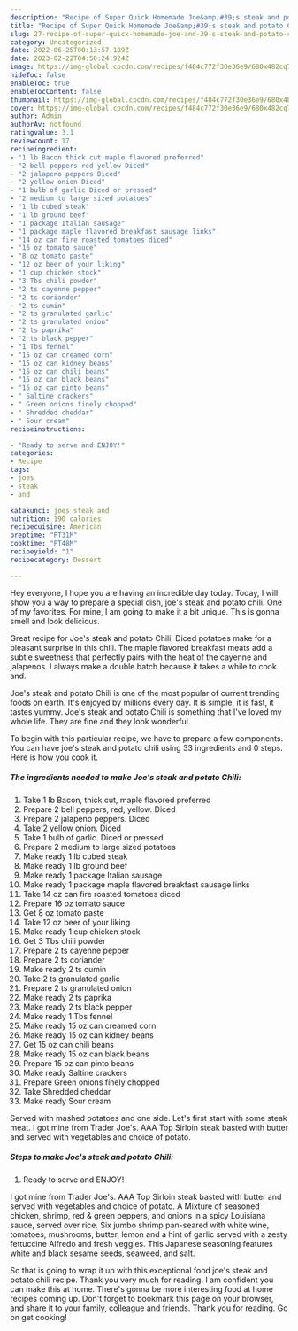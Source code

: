 ```yaml
---
description: "Recipe of Super Quick Homemade Joe&amp;#39;s steak and potato Chili"
title: "Recipe of Super Quick Homemade Joe&amp;#39;s steak and potato Chili"
slug: 27-recipe-of-super-quick-homemade-joe-and-39-s-steak-and-potato-chili
category: Uncategorized
date: 2022-06-25T00:13:57.189Z
date: 2023-02-22T04:50:24.924Z
image: https://img-global.cpcdn.com/recipes/f484c772f30e36e9/680x482cq70/joes-steak-and-potato-chili-recipe-main-photo.jpg
hideToc: false
enableToc: true
enableTocContent: false
thumbnail: https://img-global.cpcdn.com/recipes/f484c772f30e36e9/680x482cq70/joes-steak-and-potato-chili-recipe-main-photo.jpg
cover: https://img-global.cpcdn.com/recipes/f484c772f30e36e9/680x482cq70/joes-steak-and-potato-chili-recipe-main-photo.jpg
author: Admin
authorAv: notfound
ratingvalue: 3.1
reviewcount: 17
recipeingredient:
- "1 lb Bacon thick cut maple flavored preferred"
- "2 bell peppers red yellow Diced"
- "2 jalapeno peppers Diced"
- "2 yellow onion Diced"
- "1 bulb of garlic Diced or pressed"
- "2 medium to large sized potatoes"
- "1 lb cubed steak"
- "1 lb ground beef"
- "1 package Italian sausage"
- "1 package maple flavored breakfast sausage links"
- "14 oz can fire roasted tomatoes diced"
- "16 oz tomato sauce"
- "8 oz tomato paste"
- "12 oz beer of your liking"
- "1 cup chicken stock"
- "3 Tbs chili powder"
- "2 ts cayenne pepper"
- "2 ts coriander"
- "2 ts cumin"
- "2 ts granulated garlic"
- "2 ts granulated onion"
- "2 ts paprika"
- "2 ts black pepper"
- "1 Tbs fennel"
- "15 oz can creamed corn"
- "15 oz can kidney beans"
- "15 oz can chili beans"
- "15 oz can black beans"
- "15 oz can pinto beans"
- " Saltine crackers"
- " Green onions finely chopped"
- " Shredded cheddar"
- " Sour cream"
recipeinstructions:

- "Ready to serve and ENJOY!"
categories:
- Recipe
tags:
- joes
- steak
- and

katakunci: joes steak and 
nutrition: 190 calories
recipecuisine: American
preptime: "PT31M"
cooktime: "PT48M"
recipeyield: "1"
recipecategory: Dessert

---
```



Hey everyone, I hope you are having an incredible day today. Today, I will show you a way to prepare a special dish, joe&#39;s steak and potato chili. One of my favorites. For mine, I am going to make it a bit unique. This is gonna smell and look delicious.

Great recipe for Joe&#39;s steak and potato Chili. Diced potatoes make for a pleasant surprise in this chili. The maple flavored breakfast meats add a subtle sweetness that perfectly pairs with the heat of the cayenne and jalapenos. I always make a double batch because it takes a while to cook and.

Joe&#39;s steak and potato Chili is one of the most popular of current trending foods on earth. It's enjoyed by millions every day. It is simple, it is fast, it tastes yummy. Joe&#39;s steak and potato Chili is something that I've loved my whole life. They are fine and they look wonderful.


To begin with this particular recipe, we have to prepare a few components. You can have joe&#39;s steak and potato chili using 33 ingredients and 0 steps. Here is how you cook it.

<!--inarticleads1-->

##### The ingredients needed to make Joe&#39;s steak and potato Chili:

1. Take 1 lb Bacon, thick cut, maple flavored preferred
1. Prepare 2 bell peppers, red, yellow. Diced
1. Prepare 2 jalapeno peppers. Diced
1. Take 2 yellow onion. Diced
1. Take 1 bulb of garlic. Diced or pressed
1. Prepare 2 medium to large sized potatoes
1. Make ready 1 lb cubed steak
1. Make ready 1 lb ground beef
1. Make ready 1 package Italian sausage
1. Make ready 1 package maple flavored breakfast sausage links
1. Take 14 oz can fire roasted tomatoes diced
1. Prepare 16 oz tomato sauce
1. Get 8 oz tomato paste
1. Take 12 oz beer of your liking
1. Make ready 1 cup chicken stock
1. Get 3 Tbs chili powder
1. Prepare 2 ts cayenne pepper
1. Prepare 2 ts coriander
1. Make ready 2 ts cumin
1. Take 2 ts granulated garlic
1. Prepare 2 ts granulated onion
1. Make ready 2 ts paprika
1. Make ready 2 ts black pepper
1. Make ready 1 Tbs fennel
1. Make ready 15 oz can creamed corn
1. Make ready 15 oz can kidney beans
1. Get 15 oz can chili beans
1. Make ready 15 oz can black beans
1. Prepare 15 oz can pinto beans
1. Make ready  Saltine crackers
1. Prepare  Green onions finely chopped
1. Take  Shredded cheddar
1. Make ready  Sour cream


Served with mashed potatoes and one side. Let&#39;s first start with some steak meat. I got mine from Trader Joe&#39;s. AAA Top Sirloin steak basted with butter and served with vegetables and choice of potato. 

<!--inarticleads2-->

##### Steps to make Joe&#39;s steak and potato Chili:


1. Ready to serve and ENJOY!

I got mine from Trader Joe&#39;s. AAA Top Sirloin steak basted with butter and served with vegetables and choice of potato. A Mixture of seasoned chicken, shrimp, red &amp; green peppers, and onions in a spicy Louisiana sauce, served over rice. Six jumbo shrimp pan-seared with white wine, tomatoes, mushrooms, butter, lemon and a hint of garlic served with a zesty fettuccine Alfredo and fresh veggies. This Japanese seasoning features white and black sesame seeds, seaweed, and salt. 

So that is going to wrap it up with this exceptional food joe&#39;s steak and potato chili recipe. Thank you very much for reading. I am confident you can make this at home. There's gonna be more interesting food at home recipes coming up. Don't forget to bookmark this page on your browser, and share it to your family, colleague and friends. Thank you for reading. Go on get cooking!
